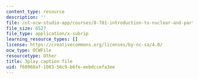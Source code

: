 ```yaml
---
content_type: resource
description: ''
file: /ol-ocw-studio-app/courses/8-701-introduction-to-nuclear-and-particle-physics-fall-2020/f68968af108356c9b6feeebdccefa3ee_dksNHMhiXVQ.vtt
file_size: 6527
file_type: application/x-subrip
learning_resource_types: []
license: https://creativecommons.org/licenses/by-nc-sa/4.0/
ocw_type: OCWFile
resourcetype: Other
title: 3play caption file
uid: f68968af-1083-56c9-b6fe-eebdccefa3ee
---
```

